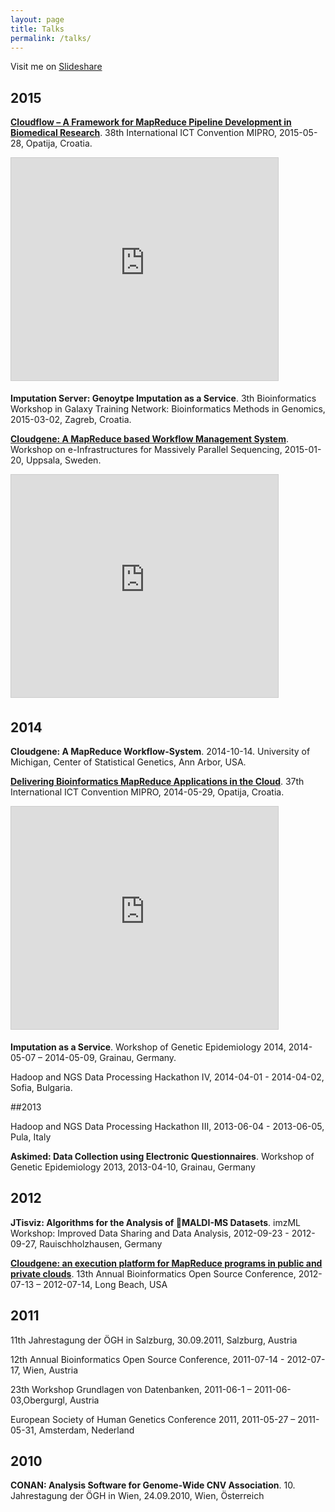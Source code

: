 ```yaml
---
layout: page
title: Talks
permalink: /talks/
---
```


Visit me on [Slideshare](http://www.slideshare.net/LukasForer)

## 2015

**[Cloudflow – A Framework for MapReduce Pipeline Development in Biomedical Research](http://www.slideshare.net/LukasForer/cloudflow-a-framework-for-mapreduce-pipeline-development-in-biomedical-research)**. 38th International ICT Convention MIPRO, 2015-05-28, Opatija, Croatia.

<iframe src="https://www.slideshare.net/slideshow/embed_code/key/7uEkfOGPSkDw85" width="427" height="356" frameborder="0" marginwidth="0" marginheight="0" scrolling="no" style="border:1px solid #CCC; border-width:1px; margin-bottom:5px; max-width: 100%;" allowfullscreen> </iframe> <div style="margin-bottom:5px"></div>

**Imputation Server: Genoytpe Imputation as a Service**. 3th Bioinformatics Workshop in Galaxy Training Network: Bioinformatics Methods in Genomics, 2015-03-02, Zagreb, Croatia.

**[Cloudgene: A MapReduce based Workflow Management System](http://www.slideshare.net/LukasForer/cloudgene-a-mapreduce-based-workflow-management-system)**. Workshop on e-Infrastructures for Massively Parallel Sequencing, 2015-01-20, Uppsala, Sweden.

<iframe src="https://www.slideshare.net/slideshow/embed_code/key/h21drCp9lmVpAL" width="427" height="356" frameborder="0" marginwidth="0" marginheight="0" scrolling="no" style="border:1px solid #CCC; border-width:1px; margin-bottom:5px; max-width: 100%;" allowfullscreen> </iframe> <div style="margin-bottom:5px"></div>

## 2014

**Cloudgene: A MapReduce Workflow-System**. 2014-10-14. University of Michigan, Center of Statistical Genetics, Ann Arbor, USA.

**[Delivering Bioinformatics MapReduce Applications in the Cloud](http://www.slideshare.net/LukasForer/delivering-bioinformatics-mapreduce-applications-in-the-cloud)**. 37th International ICT Convention MIPRO, 2014-05-29, Opatija, Croatia.

<iframe src="https://www.slideshare.net/slideshow/embed_code/key/kbTZkhxRhCuY1D" width="427" height="356" frameborder="0" marginwidth="0" marginheight="0" scrolling="no" style="border:1px solid #CCC; border-width:1px; margin-bottom:5px; max-width: 100%;" allowfullscreen> </iframe> <div style="margin-bottom:5px"></div>

**Imputation as a Service**. Workshop of Genetic Epidemiology 2014, 2014-05-07 – 2014-05-09, Grainau, Germany.

Hadoop and NGS Data Processing Hackathon IV, 2014-04-01 - 2014-04-02, Sofia, Bulgaria.

##2013 

Hadoop and NGS Data Processing Hackathon III, 2013-06-04 - 2013-06-05, Pula, Italy**Askimed: Data Collection using Electronic Questionnaires**.	Workshop of Genetic Epidemiology 2013, 2013-04-10, Grainau, Germany## 2012
**JTisviz: Algorithms for the Analysis of MALDI-MS Datasets**. imzML Workshop: Improved Data Sharing and Data Analysis, 2012-09-23 - 2012-09-27, Rauischholzhausen, Germany**[Cloudgene: an execution platform for MapReduce programs in public and private clouds](http://www.slideshare.net/jandot/l-forer-cloudgene-an-execution-platform-for-mapreduce-programs-in-public-and-private-clouds)**. 13th Annual Bioinformatics Open Source Conference, 2012-07-13 – 2012-07-14, Long Beach, USA## 2011

11th Jahrestagung der ÖGH in Salzburg, 30.09.2011, Salzburg, Austria

12th Annual Bioinformatics Open Source Conference, 2011-07-14 - 2012-07-17, Wien, Austria

23th Workshop Grundlagen von Datenbanken, 2011-06-1 – 2011-06-03,Obergurgl, Austria

European Society of Human Genetics Conference 2011, 2011-05-27 – 2011-05-31, Amsterdam, Nederland

## 2010

**CONAN: Analysis Software for Genome-Wide CNV Association**. 10. Jahrestagung der ÖGH in Wien, 24.09.2010, Wien, Österreich